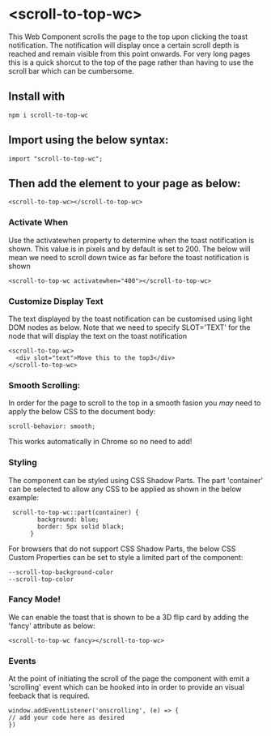 # \<scroll-to-top-wc\>

This Web Component scrolls the page to the top upon clicking the toast notification. The notification will display once a certain scroll depth is reached and remain visible from this point onwards. For very long pages this is a quick shorcut to the top of the page rather than having to use the scroll bar which can be cumbersome.

## Install with

```
npm i scroll-to-top-wc
```

## Import using the below syntax:

```
import "scroll-to-top-wc";
```

## Then add the element to your page as below:

```
<scroll-to-top-wc></scroll-to-top-wc>
```

### Activate When

Use the activatewhen property to determine when the toast notification is shown. This value is in pixels and by default is set to 200. The below will mean we need to scroll down twice as far before the toast notification is shown

```
<scroll-to-top-wc activatewhen="400"></scroll-to-top-wc>
```

### Customize Display Text

The text displayed by the toast notification can be customised using light DOM nodes as below. Note that we need to specify SLOT='TEXT' for the node that will display the text on the toast notification

```
<scroll-to-top-wc>
  <div slot="text">Move this to the top3</div>
</scroll-to-top-wc>
```

### Smooth Scrolling:

In order for the page to scroll to the top in a smooth fasion you _may_ need to apply the below CSS to the document body:

```
scroll-behavior: smooth;
```

This works automatically in Chrome so no need to add!

### Styling

The component can be styled using CSS Shadow Parts. The part 'container' can be selected to allow any CSS to be applied as shown in the below example:

```
 scroll-to-top-wc::part(container) {
        background: blue;
        border: 5px solid black;
      }
```

For browsers that do not support CSS Shadow Parts, the below CSS Custom Properties can be set to style a limited part of the component:

```
--scroll-top-background-color
--scroll-top-color
```

### Fancy Mode!

We can enable the toast that is shown to be a 3D flip card by adding the 'fancy' attribute as below:

```
<scroll-to-top-wc fancy></scroll-to-top-wc>
```

### Events

At the point of initiating the scroll of the page the component with emit a 'scrolling' event which can be hooked into
in order to provide an visual feeback that is required.

```
window.addEventListener('onscrolling', (e) => {
// add your code here as desired
})
```
